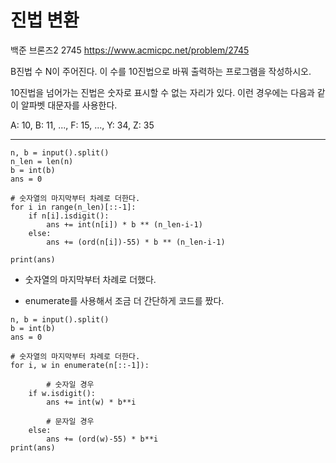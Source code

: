 # 진법 변환
백준 브론즈2 2745
https://www.acmicpc.net/problem/2745

B진법 수 N이 주어진다. 이 수를 10진법으로 바꿔 출력하는 프로그램을 작성하시오.

10진법을 넘어가는 진법은 숫자로 표시할 수 없는 자리가 있다. 이런 경우에는 다음과 같이 알파벳 대문자를 사용한다.

A: 10, B: 11, ..., F: 15, ..., Y: 34, Z: 35

---

```
n, b = input().split()
n_len = len(n)
b = int(b)
ans = 0

# 숫자열의 마지막부터 차례로 더한다.
for i in range(n_len)[::-1]:
    if n[i].isdigit():
        ans += int(n[i]) * b ** (n_len-i-1)
    else:
        ans += (ord(n[i])-55) * b ** (n_len-i-1)

print(ans)
```
* 숫자열의 마지막부터 차례로 더했다.

* enumerate를 사용해서 조금 더 간단하게 코드를 짰다.

```
n, b = input().split()
b = int(b)
ans = 0

# 숫자열의 마지막부터 차례로 더한다.
for i, w in enumerate(n[::-1]):

		# 숫자일 경우
    if w.isdigit():
        ans += int(w) * b**i

		# 문자일 경우
    else:
        ans += (ord(w)-55) * b**i
print(ans)
```